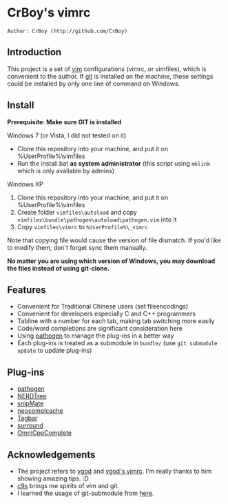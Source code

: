 CrBoy's vimrc
=============
`Author: CrBoy (http://github.com/CrBoy)`

Introduction
------------
This project is a set of [vim] configurations (vimrc, or vimfiles), which is convenient to the author. If [git] is installed on the machine, these settings could be installed by only one line of command on Windows.

[vim]: http://www.vim.org/
[git]: http://git-scm.com/

Install
----------------
**Prerequisite: Make sure GIT is installed**

Windows 7 (or Vista, I did not tested on it)

- Clone this repository into your machine, and put it on %UserProfile%\vimfiles
- Run the install.bat **as system administrator** (this script using `mklink` which is only available by admins)

Windows XP

1. Clone this repository into your machine, and put it on %UserProfile%\vimfiles
2. Create folder `vimfiles\autoload` and copy `vimfiles\bundle\pathogen\autoload\pathogen.vim` into it
3. Copy `vimfiles\vimrc` to `%UserProfile%\_vimrc`

Note that copying file would cause the version of file dismatch. If you'd like to modify them, don't forget sync them manually.

**No matter you are using which version of Windows, you may download the files instead of using git-clone.**

Features
--------
- Convenient for Traditional Chinese users (set fileencodings)
- Convenient for developers especially C and C++ programmers
- Tabline with a number for each tab, making tab switching more easily
- Code/word completions are significant consideration here
- Using [pathogen] to manage the plug-ins in a better way
- Each plug-ins is treated as a submodule in `bundle/` (use `git submodule update` to update plug-ins)

Plug-ins
--------
- [pathogen]
- [NERDTree]
- [snipMate]
- [neocomplcache]
- [Tagbar]
- [surround]
- [OmniCppComplete]

[pathogen]: http://www.vim.org/scripts/script.php?script_id=2332
[NERDTree]: http://www.vim.org/scripts/script.php?script_id=1658
[snipMate]: http://www.vim.org/scripts/script.php?script_id=2540
[neocomplcache]: http://www.vim.org/scripts/script.php?script_id=2620
[Tagbar]: http://www.vim.org/scripts/script.php?script_id=3465
[surround]: http://www.vim.org/scripts/script.php?script_id=1697
[OmniCppComplete]: http://www.vim.org/scripts/script.php?script_id=1520

Acknowledgements
----------------
- The project refers to [vgod] and [vgod's vimrc]. I'm really thanks to him showing amazing tips. :D
- [c9s] brings me spirits of vim and git.
- I learned the usage of git-submodule from [here][git-submodule].

[vgod]: https://github.com/vgod
[vgod's vimrc]: https://github.com/vgod/vimrc
[c9s]: https://github.com/c9s
[git-submodule]: http://josephjiang.com/entry.php?id=342
